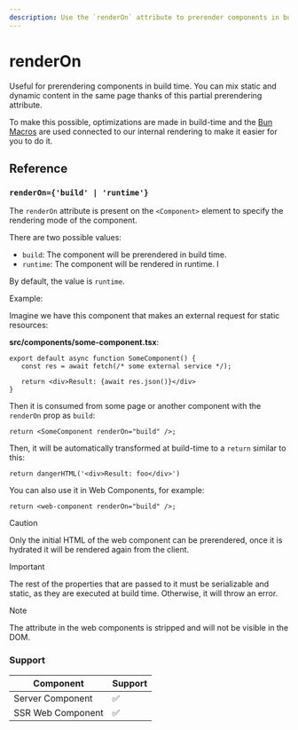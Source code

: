 ```yaml
---
description: Use the `renderOn` attribute to prerender components in build time.
---
```


# renderOn

Useful for prerendering components in build time. You can mix static and dynamic content in the same page thanks of this partial prerendering attribute.

To make this possible, optimizations are made in build-time and the [Bun Macros](https://bun.sh/docs/bundler/macros) are used connected to our internal rendering to make it easier for you to do it.

## Reference

### `renderOn={'build' | 'runtime'}`

The `renderOn` attribute is present on the `<Component>` element to specify the rendering mode of the component.

There are two possible values:

- `build`: The component will be prerendered in build time.
- `runtime`: The component will be rendered in runtime. I

By default, the value is `runtime`.

Example:

Imagine we have this component that makes an external request for static resources:

**src/components/some-component.tsx**:

```tsx
export default async function SomeComponent() {
   const res = await fetch(/* some external service */);

   return <div>Result: {await res.json()}</div>
}
```

Then it is consumed from some page or another component with the `renderOn` prop as `build`:

```tsx
return <SomeComponent renderOn="build" />;
```

Then, it will be automatically transformed at build-time to a `return` similar to this:

```tsx
return dangerHTML('<div>Result: foo</div>')
```

You can also use it in Web Components, for example:

```tsx
return <web-component renderOn="build" />;
```

> [!CAUTION]
>
> Only the initial HTML of the web component can be prerendered, once it is hydrated it will be rendered again from the client.

> [!IMPORTANT]
>
> The rest of the properties that are passed to it must be serializable and static, as they are executed at build time. Otherwise, it will throw an error.

> [!NOTE]
>
> The attribute in the web components is stripped and will not be visible in the DOM.


### Support

| Component         | Support |
| ----------------- | ------- |
| Server Component  | ✅      |
| SSR Web Component | ✅      |
